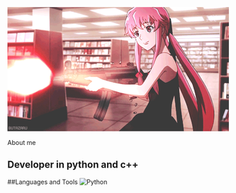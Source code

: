 [![Header](https://github.com/mandalorick/mandalorick/blob/main/assets/KNiu.gif)](https://github.com/mandalorick?tab=repositories)

About me
## Developer in python and c++

##Languages and Tools
![Python](https://img.shields.io/badge/-Python-000000?style=for-the-badge&logo=python)